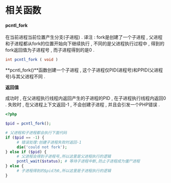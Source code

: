 # 相关函数

#### pcntl\_fork

在当前进程当前位置产生分支\(子进程\) . 译注 : fork是创建了一个子进程 , 父进程和子进程都从fork的位置开始向下继续执行 , 不同的是父进程执行过程中 , 得到的fork返回值为子进程号 , 而子进程得到的是0 .

```php
int pcntl_fork ( void )
```

**pcntl\_fork\(\)**函数创建一个子进程 , 这个子进程仅PID\(进程号\)和PPID\(父进程号\)与其父进程不同 .

**返回值**

成功时 , 在父进程执行线程内返回产生的子进程的PID , 在子进程执行线程内返回0 . 失败时 , 在父进程上下文返回-1 , 不会创建子进程 , 并且会引发一个PHP错误 .

```php
<?php

$pid = pcntl_fork();

# 父进程和子进程都会执行下面代码
if ($pid == -1) {
     # 错误处理:创建子进程失败时返回-1
     die('could not fork');
} else if ($pid) {
     # 父进程会得到子进程号,所以这里是父进程执行的逻辑
     pcntl_wait($status); # 等待子进程中断,防止子进程成为僵尸进程
} else {
     # 子进程得到的$pid为0,所以这里是子进程执行的逻辑
}
```



